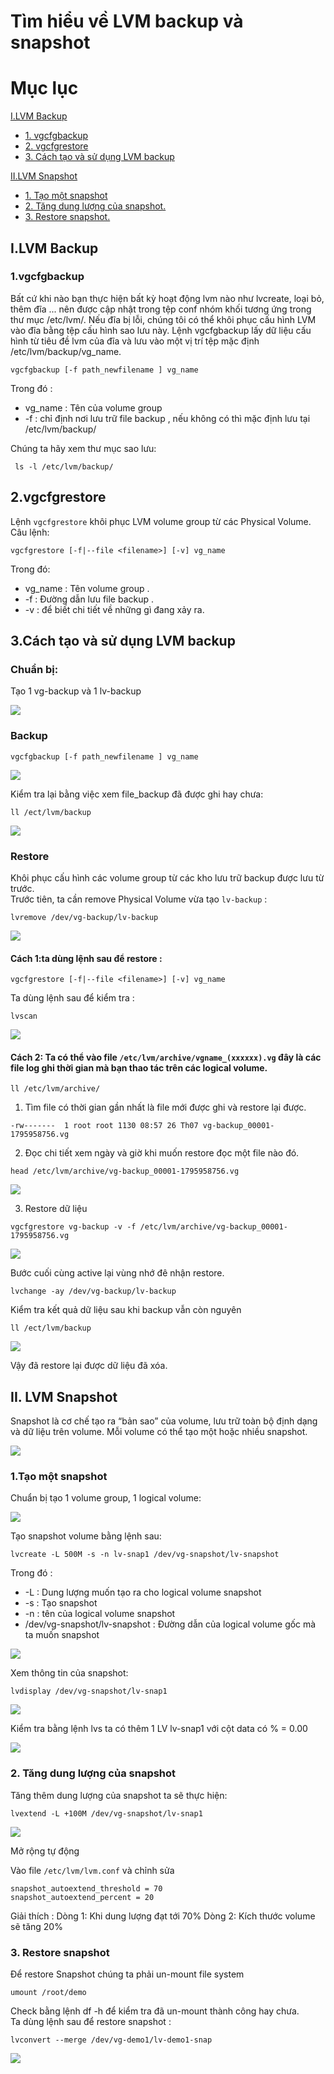 # Tìm hiểu về LVM backup và snapshot
# Mục lục 
[I.LVM Backup](#I)
- [1. vgcfgbackup](#1)
- [2. vgcfgrestore](#2)
- [3. Cách tạo và sử dụng LVM backup](#3)

[II.LVM Snapshot](#II)

- [1. Tạo một snapshot](#12)
- [2. Tăng dung lượng của snapshot.](#22)     
- [3. Restore snapshot.](#23)


<a name="I"></a>

## I.LVM Backup

<a name="1"></a>

### 1.vgcfgbackup

Bất cứ khi nào bạn thực hiện bất kỳ hoạt động lvm nào như lvcreate, loại bỏ, thêm đĩa ... nên được cập nhật trong tệp conf nhóm khối tương ứng trong thư mục /etc/lvm/. Nếu đĩa bị lỗi, chúng tôi có thể khôi phục cấu hình LVM vào đĩa bằng tệp cấu hình sao lưu này. Lệnh vgcfgbackup lấy dữ liệu cấu hình từ tiêu đề lvm của đĩa và lưu vào một vị trí tệp mặc định /etc/lvm/backup/vg_name. 

```
vgcfgbackup [-f path_newfilename ] vg_name  
```
Trong đó :

- vg_name : Tên của volume group
- -f : chỉ định nơi lưu trữ file backup , nếu không có thì mặc định lưu tại /etc/lvm/backup/

Chúng ta hãy xem thư mục sao lưu: 

```
 ls -l /etc/lvm/backup/
```

<a name="2"></a>

## 2.vgcfgrestore 
Lệnh `vgcfgrestore` khôi phục LVM volume group từ các Physical Volume.  
Câu lệnh:
```
vgcfgrestore [-f|--file <filename>] [-v] vg_name  
```
Trong đó:
- vg_name : Tên volume group .
- -f : Đường dẫn lưu file backup .
- -v : để biết chi tiết về những gì đang xảy ra.

<a name="3"></a>

## 3.Cách tạo và sử dụng LVM backup
 
### Chuẩn bị:  
Tạo 1 vg-backup và 1 lv-backup

![](../images/thin_thick/t17.png)

### Backup 
```
vgcfgbackup [-f path_newfilename ] vg_name
```

![](../images/thin_thick/t18.png)

Kiểm tra lại bằng việc xem file_backup đã được ghi hay chưa:
```
ll /ect/lvm/backup
```
![](../images/thin_thick/t21.png)


### Restore
Khôi phục cấu hình các volume group từ các kho lưu trữ backup được lưu từ trước.  
Trước tiên, ta cần remove Physical Volume vừa tạo `lv-backup` :
```
lvremove /dev/vg-backup/lv-backup
```

![](../images/thin_thick/t19.png)  

#### Cách 1:ta dùng lệnh sau để restore :

```
vgcfgrestore [-f|--file <filename>] [-v] vg_name  
```
Ta dùng lệnh sau để kiểm tra :
```
lvscan
```

![](../images/thin_thick/t20.png) 


#### Cách 2: Ta có thể vào file `/etc/lvm/archive/vgname_(xxxxxx).vg` đây là các file log ghi thời gian mà bạn thao tác trên các logical volume.  
```
ll /etc/lvm/archive/
```
1. Tìm file có thời gian gần nhất là file mới được ghi và restore lại được.
```
-rw-------  1 root root 1130 08:57 26 Th07 vg-backup_00001-1795958756.vg
```
2.  Đọc chi tiết xem ngày và giờ khi muốn restore đọc một file nào đó.
```
head /etc/lvm/archive/vg-backup_00001-1795958756.vg
```
![](../images/thin_thick/t22.png)

3. Restore dữ liệu
```
vgcfgrestore vg-backup -v -f /etc/lvm/archive/vg-backup_00001-1795958756.vg
```
![](../images/thin_thick/t23.png) 

Bước cuối cùng active lại vùng nhớ đê nhận restore.
```
lvchange -ay /dev/vg-backup/lv-backup
```

Kiểm tra kết quả dữ liệu sau khi backup vẫn còn nguyên
```
ll /ect/lvm/backup
```
![](../images/thin_thick/t24.png) 

Vậy đã restore lại được dữ liệu đã xóa.


<a name="II"></a>

## II. LVM Snapshot

Snapshot là cơ chế tạo ra “bản sao” của volume, lưu trữ toàn bộ định dạng và dữ liệu trên volume. Mỗi volume có thể tạo một hoặc nhiều snapshot.

![](../images/snapshot/s1.png)

<a name="12"></a>

### 1.Tạo một snapshot
Chuẩn bị tạo 1 volume group, 1 logical volume:

![](../images/snapshot/s2.png)

Tạo snapshot volume bằng lệnh sau:
```
lvcreate -L 500M -s -n lv-snap1 /dev/vg-snapshot/lv-snapshot
```
Trong đó :

- -L : Dung lượng muốn tạo ra cho logical volume snapshot
- -s : Tạo snapshot
- -n : tên của logical volume snapshot
- /dev/vg-snapshot/lv-snapshot : Đường dẫn của logical volume gốc mà ta muốn snapshot

![](../images/snapshot/s3.png) 

Xem thông tin của snapshot:
```
lvdisplay /dev/vg-snapshot/lv-snap1
```
![](../images/snapshot/s4.png)  

Kiểm tra bằng lệnh lvs ta có thêm 1 LV lv-snap1 với cột data có % = 0.00

![](../images/snapshot/s5.png)  


<a name="22"></a> 

### 2. Tăng dung lượng của snapshot
Tăng thêm dung lượng của snapshot ta sẽ thực hiện:
```
lvextend -L +100M /dev/vg-snapshot/lv-snap1
```

![](../images/snapshot/s6.png)

Mở rộng tự động

Vào file `/etc/lvm/lvm.conf` và chỉnh sửa

```
snapshot_autoextend_threshold = 70
snapshot_autoextend_percent = 20
```
Giải thích : Dòng 1: Khi dung lượng đạt tới 70% Dòng 2: Kích thước volume sẽ tăng 20%

<a name="23"></a>

###  3. Restore snapshot
Để restore Snapshot chúng ta phải un-mount file system
```
umount /root/demo
```
Check bằng lệnh df -h để kiểm tra đã un-mount thành công hay chưa.  
Ta dùng lệnh sau để restore snapshot :
```
lvconvert --merge /dev/vg-demo1/lv-demo1-snap
```
![](../images/snapshot/s7.png)


